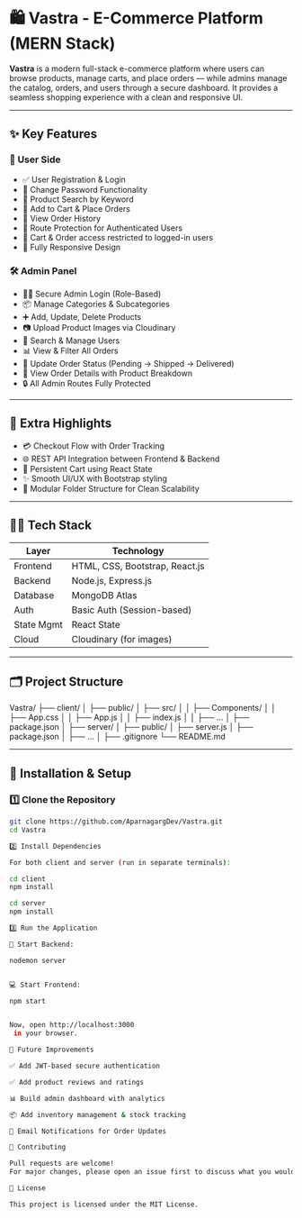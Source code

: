 # 🛍️ Vastra - E-Commerce Platform (MERN Stack)

**Vastra** is a modern full-stack e-commerce platform where users can browse products, manage carts, and place orders — while admins manage the catalog, orders, and users through a secure dashboard. It provides a seamless shopping experience with a clean and responsive UI.

---

## ✨ Key Features

### 👤 User Side
- ✅ User Registration & Login  
- 🔐 Change Password Functionality  
- 🔎 Product Search by Keyword  
- 🛒 Add to Cart & Place Orders  
- 🧾 View Order History  
- 🧱 Route Protection for Authenticated Users  
- 🚫 Cart & Order access restricted to logged-in users  
- 📱 Fully Responsive Design  

### 🛠️ Admin Panel
- 🧑‍💻 Secure Admin Login (Role-Based)  
- 📦 Manage Categories & Subcategories  
- ➕ Add, Update, Delete Products  
- 📷 Upload Product Images via Cloudinary  
- 🔎 Search & Manage Users  
- 📊 View & Filter All Orders  
- 🔄 Update Order Status (Pending → Shipped → Delivered)  
- 🧾 View Order Details with Product Breakdown  
- 🔒 All Admin Routes Fully Protected  

---

## 🧠 Extra Highlights
- 💳 Checkout Flow with Order Tracking  
- 🌐 REST API Integration between Frontend & Backend  
- 🛒 Persistent Cart using React State  
- ✨ Smooth UI/UX with Bootstrap styling  
- 🧩 Modular Folder Structure for Clean Scalability  

---

## 🧑‍💻 Tech Stack

| Layer       | Technology          |
|-------------|---------------------|
| Frontend    | HTML, CSS, Bootstrap, React.js |
| Backend     | Node.js, Express.js |
| Database    | MongoDB Atlas       |
| Auth        | Basic Auth (Session-based) |
| State Mgmt  | React State         |
| Cloud       | Cloudinary (for images) |

---

## 🗂️ Project Structure
Vastra/
├── client/
│ ├── public/
│ ├── src/
│ │ ├── Components/
│ │ ├── App.css
│ │ ├── App.js
│ │ ├── index.js
│ │ ├── ...
│ ├── package.json
│
├── server/
│ ├── public/
│ ├── server.js
│ ├── package.json
│ ├── ...
│
├── .gitignore
└── README.md


---

## 🚀 Installation & Setup

### 1️⃣ Clone the Repository
```bash
git clone https://github.com/AparnagargDev/Vastra.git
cd Vastra

2️⃣ Install Dependencies

For both client and server (run in separate terminals):

cd client
npm install

cd server
npm install

3️⃣ Run the Application

🔧 Start Backend:

nodemon server


💻 Start Frontend:

npm start


Now, open http://localhost:3000
 in your browser.

🌱 Future Improvements

✅ Add JWT-based secure authentication

✅ Add product reviews and ratings

📊 Build admin dashboard with analytics

📦 Add inventory management & stock tracking

🔔 Email Notifications for Order Updates

🤝 Contributing

Pull requests are welcome!
For major changes, please open an issue first to discuss what you would like to change.

📃 License

This project is licensed under the MIT License.

